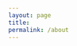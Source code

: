 ```yaml
---
layout: page
title: 
permalink: /about
---
```


<!-- [Getting Started]({{ site.github.url }}{% post_url 2024-09-27-testing %}) -->